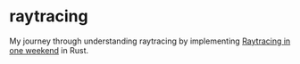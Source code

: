 # raytracing
My journey through understanding raytracing by implementing [Raytracing in one weekend](https://raytracing.github.io/books/RayTracingInOneWeekend.html) in Rust.
